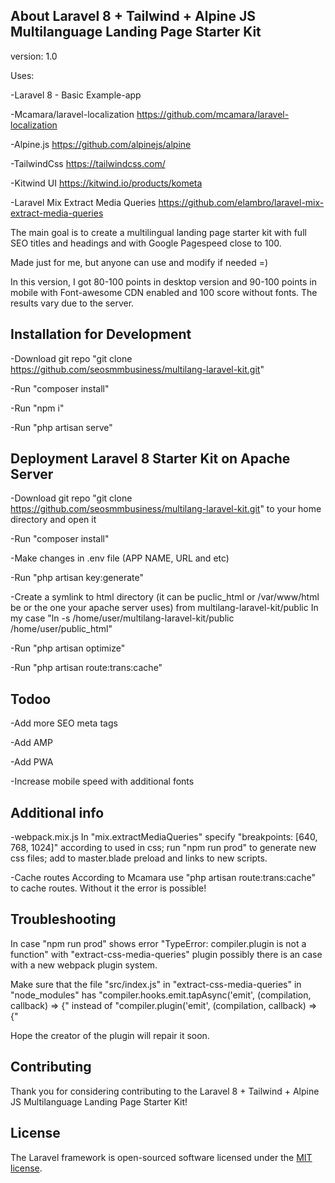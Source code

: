 ## About Laravel 8 + Tailwind + Alpine JS Multilanguage Landing Page Starter Kit

version: 1.0

Uses:

-Laravel 8 - Basic Example-app

-Mcamara/laravel-localization https://github.com/mcamara/laravel-localization

-Alpine.js  https://github.com/alpinejs/alpine

-TailwindCss https://tailwindcss.com/

-Kitwind UI https://kitwind.io/products/kometa

-Laravel Mix Extract Media Queries https://github.com/elambro/laravel-mix-extract-media-queries



The main goal is to create a multilingual landing page starter kit with full SEO titles and headings and with Google Pagespeed close to 100.

Made just for me, but anyone can use and modify if needed =)

In this version, I got 80-100 points in desktop version and 90-100 points in mobile with Font-awesome CDN enabled and 100 score without fonts. The results vary due to the server.

## Installation for Development

-Download git repo "git clone https://github.com/seosmmbusiness/multilang-laravel-kit.git"

-Run "composer install"

-Run "npm i"

-Run "php artisan serve"

## Deployment Laravel 8 Starter Kit on Apache Server

-Download git repo "git clone https://github.com/seosmmbusiness/multilang-laravel-kit.git" to your home directory and open it

-Run "composer install"

-Make changes in .env file (APP NAME, URL and etc)

-Run "php artisan key:generate"

-Create a symlink to html directory (it can be puclic_html or  /var/www/html be or the one your apache server uses) from multilang-laravel-kit/public 
In my case "ln -s /home/user/multilang-laravel-kit/public /home/user/public_html"

-Run "php artisan optimize"

-Run "php artisan route:trans:cache"

## Todoo

-Add more SEO meta tags 

-Add AMP 

-Add PWA

-Increase mobile speed with additional fonts

## Additional info

-webpack.mix.js
In "mix.extractMediaQueries" specify "breakpoints: [640, 768, 1024]" according to used in css;
run "npm run prod" to generate new css files;
add to master.blade preload and links to new scripts.

-Cache routes
According to Mcamara use "php artisan route:trans:cache" to cache routes. Without it the error is possible!

## Troubleshooting
In case "npm run prod" shows error "TypeError: compiler.plugin is not a function" with "extract-css-media-queries" plugin possibly there is an case with a new webpack plugin system. 

Make sure that the file "src/index.js" in "extract-css-media-queries" in "node_modules" has "compiler.hooks.emit.tapAsync('emit', (compilation, callback) => {" instead of "compiler.plugin('emit', (compilation, callback) => {"

Hope the creator of the plugin will repair it soon.

## Contributing

Thank you for considering contributing to the Laravel 8 + Tailwind + Alpine JS Multilanguage Landing Page Starter Kit!

## License

The Laravel framework is open-sourced software licensed under the [MIT license](https://opensource.org/licenses/MIT).


